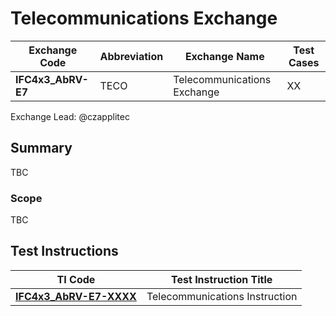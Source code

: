 # Telecommunications Exchange

| Exchange Code      | Abbreviation | Exchange Name               | Test Cases |
|--------------------|--------------|-----------------------------|------------|
| **IFC4x3_AbRV-E7** | TECO         | Telecommunications Exchange | XX         |

Exchange Lead: @czapplitec

## Summary

TBC

### Scope

TBC

## Test Instructions

| TI Code                           | Test Instruction Title             |
|-----------------------------------|------------------------------------|
| [**IFC4x3_AbRV-E7-XXXX**](./XXXX) | Telecommunications Instruction     |
  